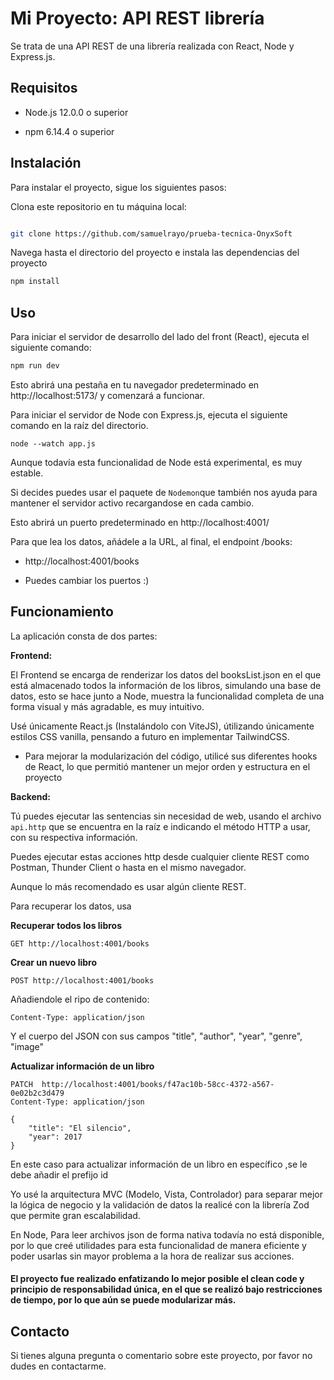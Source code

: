 # Mi Proyecto: API REST librería

Se trata de una API REST de una librería realizada con React, Node y Express.js.


## Requisitos
- Node.js 12.0.0 o superior

- npm 6.14.4 o superior

## Instalación
Para instalar el proyecto, sigue los siguientes pasos:

Clona este repositorio en tu máquina local:
```bash

git clone https://github.com/samuelrayo/prueba-tecnica-OnyxSoft
```
Navega hasta el directorio del proyecto e instala las dependencias del proyecto
```bash
npm install
```
## Uso
Para iniciar el servidor de desarrollo del lado del front (React), ejecuta el siguiente comando:

```bash
npm run dev
```
Esto abrirá una pestaña en tu navegador predeterminado en http://localhost:5173/ y comenzará a funcionar.


Para iniciar el servidor de Node con Express.js, ejecuta el siguiente comando en la raíz del directorio.

```
node --watch app.js
```
Aunque todavía esta funcionalidad de Node está experimental, es muy estable.

Si decides puedes usar el paquete de `Nodemon`que también nos ayuda para mantener el servidor activo recargandose en cada cambio.

Esto abrirá un puerto predeterminado en http://localhost:4001/

Para que lea los datos, añádele a la URL, al final, el endpoint /books:
- http://localhost:4001/books

- Puedes cambiar los puertos :)


## Funcionamiento
La aplicación consta de dos partes:

**Frontend:**

El Frontend se encarga de renderizar los datos del booksList.json en el que está almacenado todos la información de los libros, simulando una base de datos, esto se hace junto a Node, muestra la funcionalidad completa de una forma visual y más agradable, es muy intuitivo.

Usé únicamente React.js (Instalándolo con ViteJS), útilizando únicamente estilos CSS vanilla, pensando a futuro en implementar TailwindCSS.

- Para mejorar la modularización del código, utilicé sus diferentes hooks de React, lo que permitió mantener un mejor orden y estructura en el proyecto

**Backend:**

Tú puedes ejecutar las sentencias sin necesidad de web, usando el archivo  `api.http` que se encuentra en la raíz e indicando el método HTTP a usar, con su respectiva información.

Puedes ejecutar estas acciones http  desde cualquier cliente REST como Postman, Thunder Client o hasta en el mismo  navegador.

Aunque lo más recomendado es usar algún cliente REST.

Para recuperar los datos, usa 

 **Recuperar todos los libros**
```
GET http://localhost:4001/books
```

 **Crear un nuevo libro**
```
POST http://localhost:4001/books
```
Añadiendole el ripo de contenido: 
```
Content-Type: application/json
```
Y el cuerpo del JSON con sus campos "title", "author", "year", "genre", "image"

**Actualizar  información de un libro**
```
PATCH  http://localhost:4001/books/f47ac10b-58cc-4372-a567-0e02b2c3d479
Content-Type: application/json

{
    "title": "El silencio",
    "year": 2017
}
```
En este caso para actualizar información de un libro en específico ,se le debe añadir el prefijo id

Yo usé la arquitectura MVC (Modelo, Vista, Controlador) para separar mejor la lógica de negocio y la validación de datos la realicé con la librería Zod que permite gran escalabilidad.


En Node, Para leer archivos json de forma nativa todavía no está disponible, por lo que creé utilidades para esta funcionalidad de manera eficiente y poder usarlas sin mayor problema a la hora de realizar sus acciones.

#### El proyecto fue realizado enfatizando lo mejor posible el clean code y principio de responsabilidad única, en el que se realizó bajo restricciones de tiempo, por lo que aún se puede modularizar más.



## Contacto
Si tienes alguna pregunta o comentario sobre este proyecto, por favor no dudes en contactarme.
